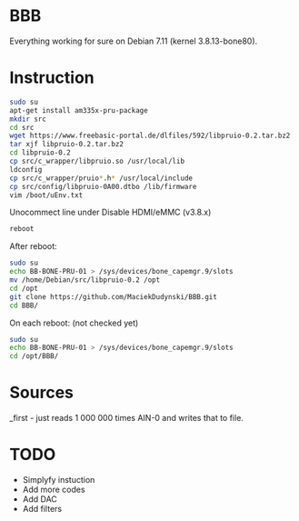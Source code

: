 # BBB

Everything working for sure on Debian 7.11 (kernel 3.8.13-bone80).

# Instruction

```bash
sudo su
apt-get install am335x-pru-package
mkdir src
cd src
wget https://www.freebasic-portal.de/dlfiles/592/libpruio-0.2.tar.bz2
tar xjf libpruio-0.2.tar.bz2
cd libpruio-0.2
cp src/c_wrapper/libpruio.so /usr/local/lib
ldconfig
cp src/c_wrapper/pruio*.h* /usr/local/include
cp src/config/libpruio-0A00.dtbo /lib/firmware
vim /boot/uEnv.txt
```
Unocommect line under
Disable HDMI/eMMC (v3.8.x)
```bash
reboot
```
After reboot:
```bash
sudo su
echo BB-BONE-PRU-01 > /sys/devices/bone_capemgr.9/slots
mv /home/Debian/src/libpruio-0.2 /opt
cd /opt
git clone https://github.com/MaciekDudynski/BBB.git
cd BBB/
```
On each reboot: (not checked yet)
```bash
sudo su
echo BB-BONE-PRU-01 > /sys/devices/bone_capemgr.9/slots
cd /opt/BBB/
```

# Sources

_first - just reads 1 000 000 times AIN-0 and writes that to file.

# TODO

- Simplyfy instuction
- Add more codes
- Add DAC
- Add filters

